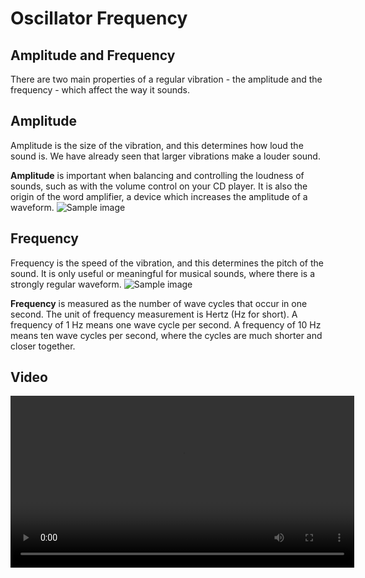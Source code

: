 # Oscillator Frequency



<div id="p5sketch"></div>


## Amplitude and Frequency

There are two main properties of a regular vibration - the amplitude and the frequency - which affect the way it sounds. 



## Amplitude
Amplitude is the size of the vibration, and this determines how loud the sound is.  We have already seen that larger vibrations make a louder sound. 


**Amplitude** is important when balancing and controlling the loudness of sounds, such as with the volume control on your CD player.  It is also the origin of the word amplifier, a device which increases the amplitude of a waveform.
![Sample image](../images/ampwaves.gif)
<!-- .element style="border: 0; position: absolute; top: 80%; left: 27%; margin-right: -50%; background-color: #e8e8e8; box-shadow: None" text-align: left -->



## Frequency
Frequency is the speed of the vibration, and this determines the pitch of the sound.  It is only useful or meaningful for musical sounds, where there is a strongly regular waveform.
![Sample image](../images/freqwaves.gif)
<!-- .element style="border: 0; position: absolute; top: 80%; left: 27%; margin-right: -50%; background-color: #e8e8e8; box-shadow: None" text-align: left -->


**Frequency** is measured as the number of wave cycles that occur in one second.  The unit of frequency measurement is Hertz (Hz for short).
A frequency of 1 Hz means one wave cycle per second.  A frequency of 10 Hz means ten wave cycles per second, where the cycles are much shorter and closer together.



<section data-background-video-loop>
	<h2>Video</h2>
  <video controls width="550" >
    <source data-src="../video/video.mov" type="video/mp4" />
  </video>
</section>